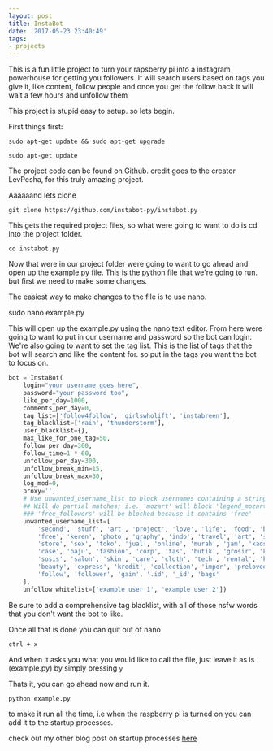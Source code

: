 ```yaml
---
layout: post
title: InstaBot
date: '2017-05-23 23:40:49'
tags:
- projects
---
```


This is a fun little project to turn your rapsberry pi into a instagram powerhouse for getting you followers. It will search users based on tags you give it, like content, follow people and once you get the follow back it will wait a few hours and unfollow them

This project is stupid easy to setup. so lets begin.

First things first:

~~~ shell
sudo apt-get update && sudo apt-get upgrade
~~~

~~~ shell
sudo apt-get update
~~~


The project code can be found on Github. credit goes to the creator LevPesha, for this truly amazing project.

Aaaaaand lets clone

~~~ shell
git clone https://github.com/instabot-py/instabot.py
~~~

This gets the required project files, so what were going to want to do is cd into the project folder.

~~~ shell
cd instabot.py
~~~


Now that were in our project folder were going to want to go ahead and open up the example.py file. This is the python file that we're going to run. but first we need to make some changes.

The easiest way to make changes to the file is to use nano.

sudo nano example.py

This will open up the example.py using the nano text editor. From here were going to want to put in our username and password so the bot can login. We're also going to want to set the tag list. This is the list of tags that the bot will search and like the content for. so put in the tags you want the bot to focus on.


~~~ python
bot = InstaBot(
    login="your username goes here",
    password="your password too",
    like_per_day=1000,
    comments_per_day=0,
    tag_list=['follow4follow', 'girlswholift', 'instabreen'],
    tag_blacklist=['rain', 'thunderstorm'],
    user_blacklist={},
    max_like_for_one_tag=50,
    follow_per_day=300,
    follow_time=1 * 60,
    unfollow_per_day=300,
    unfollow_break_min=15,
    unfollow_break_max=30,
    log_mod=0,
    proxy='',
    # Use unwanted_username_list to block usernames containing a string
    ## Will do partial matches; i.e. 'mozart' will block 'legend_mozart'
    ### 'free_followers' will be blocked because it contains 'free'
    unwanted_username_list=[
        'second', 'stuff', 'art', 'project', 'love', 'life', 'food', 'blog',
        'free', 'keren', 'photo', 'graphy', 'indo', 'travel', 'art', 'shop',
        'store', 'sex', 'toko', 'jual', 'online', 'murah', 'jam', 'kaos',
        'case', 'baju', 'fashion', 'corp', 'tas', 'butik', 'grosir', 'karpet',
        'sosis', 'salon', 'skin', 'care', 'cloth', 'tech', 'rental', 'kamera',
        'beauty', 'express', 'kredit', 'collection', 'impor', 'preloved',
        'follow', 'follower', 'gain', '.id', '_id', 'bags'
    ],
    unfollow_whitelist=['example_user_1', 'example_user_2'])
~~~

Be sure to add a comprehensive tag blacklist, with all of those nsfw words that you don't want the bot to like.

Once all that is done you can quit out of nano

`ctrl + x`

And when it asks you what you would like to call the file, just leave it as is (example.py) by simply pressing `y`

Thats it, you can go ahead now and run it.

`python example.py`

to make it run all the time, i.e when the raspberry pi is turned on you can add it to the startup processes.

check out my other blog post on startup processes <a href="https://breenblog.herokuapp.com/raspberry-pi-startup-processes/">here</a>



